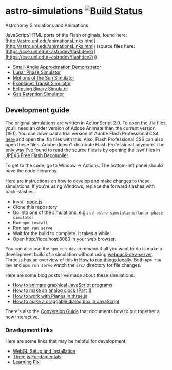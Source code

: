 # astro-simulations [![Build Status](https://travis-ci.org/ccnmtl/astro-simulations.svg?branch=master)](https://travis-ci.org/ccnmtl/astro-simulations)

Astronomy Simulations and Animations

JavaScript/HTML ports of the Flash originals, found here: [http://astro.unl.edu/animationsLinks.html](http://astro.unl.edu/animationsLinks.html) (source files here: [https://cse.unl.edu/~astrodev/flashdev2/](https://cse.unl.edu/~astrodev/flashdev2/))

* [Small-Angle Approximation Demonstrator](https://ccnmtl.github.io/astro-simulations/small-angle-demo/)
* [Lunar Phase Simulator](https://ccnmtl.github.io/astro-simulations/lunar-phase-simulator/)
* [Motions of the Sun Simulator](https://ccnmtl.github.io/astro-simulations/sun-motion-simulator/)
* [Exoplanet Transit Simulator](https://ccnmtl.github.io/astro-simulations/exoplanet-transit-simulator/)
* [Eclipsing Binary Simulator](https://ccnmtl.github.io/astro-simulations/eclipsing-binary-simulator/)
* [Gas Retention Simulator](https://ccnmtl.github.io/astro-simulations/gas-retention-simulator/)

## Development guide

The original simulations are written in ActionScript 2.0. To open the .fla files, you'll need an older version of Adobe Animate than the current version (19.1). You can download a trial version of Adobe Flash Professional CS4 [here](https://helpx.adobe.com/creative-suite/kb/cs4-product-downloads.html)
and open the .fla files with this. Also, Flash Professional CS6 can also open these files. Adobe doesn't distribute Flash Professional anymore. The only way I've found to read the source files is by opening the .swf files in [JPEXS Free Flash Decompiler
](https://github.com/jindrapetrik/jpexs-decompiler).

To get to the code, go to Window -> Actions. The bottom-left panel
should have the code hierarchy. 

Here are instructions on how to develop and make changes to these simulations. If you're using Windows, replace the forward slashes with back-slashes.

* Install [node.js](https://nodejs.org/en/)
* Clone this repository
* Go into one of the simulations, e.g.: `cd astro-simulations/lunar-phase-simulator`
* Run `npm install`
* Run `npm run serve`
* Wait for the build to complete. It takes a while.
* Open http://localhost:8080 in your web browser.

You can also use the `npm run dev` command if all you want to do is
make a development build of a simulation without using
[webpack-dev-server](https://github.com/webpack/webpack-dev-server). Three.js
has an overview of this in [How to run things locally](https://threejs.org/docs/#manual/en/introduction/How-to-run-things-locally).
Both `npm run dev` and `npm run serve` watch the `src/` directory for file
changes.

Here are some blog posts I've made about these simulations:
* [How to animate graphical JavaScript programs](https://compiled.ctl.columbia.edu/articles/how-to-animate-graphical-javascript-programs/)
* [How to make an analog clock (Part 1)](https://www.columbia.edu/~njn2118/journal/2018/9/27.html)
* [How to work with Planes in three.js](https://compiled.ctl.columbia.edu/articles/planes-in-threejs/)
* [How to make a draggable dialog box in JavaScript](https://www.columbia.edu/~njn2118/journal/2019/4/26.html)

There's also the [Conversion Guide](https://ccnmtl.github.io/astro-simulations/docs/conversion-guide.html)
 that documents how to put together a new interactive.

### Development links
Here are some links that may be helpful for development.
* [WebGL Setup and Installation](https://webglfundamentals.org/webgl/lessons/webgl-setup-and-installation.html)
* [Three.js Fundamentals](https://threejsfundamentals.org/)
* [Learning Pixi](https://github.com/kittykatattack/learningPixi)
